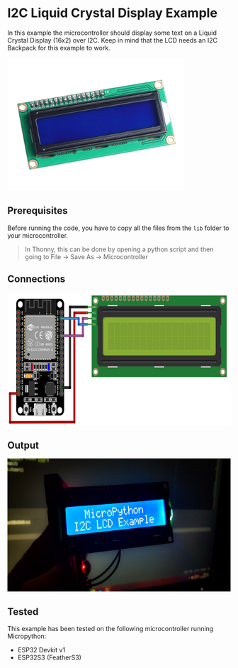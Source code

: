 # I2C Liquid Crystal Display Example

In this example the microcontroller should display some text on a Liquid Crystal Display (16x2) over I2C. Keep in mind that the LCD needs an I2C Backpack for this example to work.

<img alt="component" src="https://github.com/StevenSlaa/Micropython-examples/blob/7983ad38af327f70dbb2f8daf5f691a32e17937b/I2C%20Liquid%20Crystal%20Display/res/component.png" height="300px">

## Prerequisites
Before running the code, you have to copy all the files from the `lib` folder to your microcontroller.
> In Thonny, this can be done by opening a python script and then going to File -> Save As -> Microcontroller

## Connections

<img alt="connections" src="https://github.com/StevenSlaa/Micropython-examples/blob/3548e739fd7f46f988f4fe8fe86e8b875a6e1791/I2C%20Liquid%20Crystal%20Display/res/circuit.png" height="300px">

## Output
<img alt="output" src="https://github.com/StevenSlaa/Micropython-examples/blob/1c1e7031981718a746f92ffb90fc53b857962e73/I2C%20Liquid%20Crystal%20Display/res/output.jpg" height="300px">

## Tested
This example has been tested on the following microcontroller running Micropython:
- ESP32 Devkit v1
- ESP32S3 (FeatherS3)
